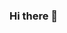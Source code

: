 ### Hi there 👋

<!--
**Flangvik/flangvik** is a ✨ _special_ ✨ repository because its `README.md` (this file) appears on your GitHub profile.


![](dank.gif)
